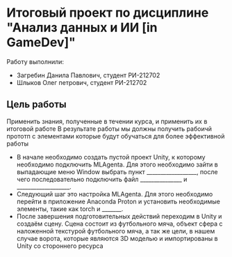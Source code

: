 # Итоговый проект по дисциплине "Анализ данных и ИИ [in GameDev]"

Работу выполнили:
  - Загребин Данила Павлович, студент РИ-212702
  - Шлыков Олег петрович, студент РИ-212702


## Цель работы
Применить знания, полученные в течении курса, и применить их в итоговой работе 
В результате работы мы должны получить рабоичй прототп с элементами которые будут обучаться для более эффективной работы

  - В начале необходимо создать пустой проект Unity, к которому необходимо подключить MLAgenta. Для этого необходимо зайти в выпадающие меню Window выбрать пункт __________________, после чего последовательно подключить файл _______________ и ___________________.
  - Следующий шаг это настройка MLAgenta. Для этого необходимо перейти в приложение Anaconda Proton и установить необходимые элементы, такие как torch и _______.
  - После завершения подготовительных действий переходим в Unity и создаём сцену. Сцена состоит из футбольного мяча, объект сфера с наложенной текстурой футбольного мяча, а так же цели, в нашем случае ворота, которые являются 3D моделью и импортированы в Unity со стороннего ресурса
